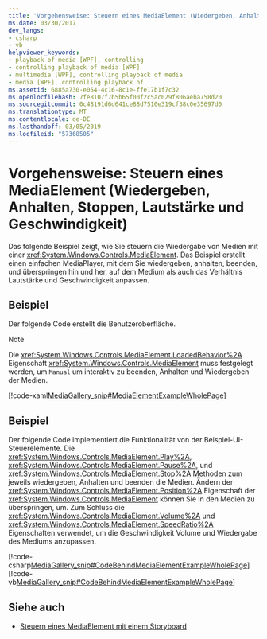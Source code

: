 ```yaml
---
title: 'Vorgehensweise: Steuern eines MediaElement (Wiedergeben, Anhalten, Stoppen, Lautstärke und Geschwindigkeit)'
ms.date: 03/30/2017
dev_langs:
- csharp
- vb
helpviewer_keywords:
- playback of media [WPF], controlling
- controlling playback of media [WPF]
- multimedia [WPF], controlling playback of media
- media [WPF], controlling playback of
ms.assetid: 6885a730-e054-4c16-8c1e-ffe17b1f7c32
ms.openlocfilehash: 7fe8107f7b5b65f00f2c5ac029f806aeba758d20
ms.sourcegitcommit: 0c48191d6d641ce88d7510e319cf38c0e35697d0
ms.translationtype: MT
ms.contentlocale: de-DE
ms.lasthandoff: 03/05/2019
ms.locfileid: "57368505"
---
```

# <a name="how-to-control-a-mediaelement-play-pause-stop-volume-and-speed"></a>Vorgehensweise: Steuern eines MediaElement (Wiedergeben, Anhalten, Stoppen, Lautstärke und Geschwindigkeit)
Das folgende Beispiel zeigt, wie Sie steuern die Wiedergabe von Medien mit einer <xref:System.Windows.Controls.MediaElement>. Das Beispiel erstellt einen einfachen MediaPlayer, mit dem Sie wiedergeben, anhalten, beenden, und überspringen hin und her, auf dem Medium als auch das Verhältnis Lautstärke und Geschwindigkeit anpassen.  
  
## <a name="example"></a>Beispiel  
 Der folgende Code erstellt die Benutzeroberfläche.  
  
> [!NOTE]
>  Die <xref:System.Windows.Controls.MediaElement.LoadedBehavior%2A> Eigenschaft <xref:System.Windows.Controls.MediaElement> muss festgelegt werden, um `Manual` um interaktiv zu beenden, Anhalten und Wiedergeben der Medien.  
  
 [!code-xaml[MediaGallery_snip#MediaElementExampleWholePage](~/samples/snippets/visualbasic/VS_Snippets_Wpf/MediaGallery_snip/VB/MediaElementExample.xaml#mediaelementexamplewholepage)]  
  
## <a name="example"></a>Beispiel  
 Der folgende Code implementiert die Funktionalität von der Beispiel-UI-Steuerelemente. Die <xref:System.Windows.Controls.MediaElement.Play%2A>, <xref:System.Windows.Controls.MediaElement.Pause%2A>, und <xref:System.Windows.Controls.MediaElement.Stop%2A> Methoden zum jeweils wiedergeben, Anhalten und beenden die Medien. Ändern der <xref:System.Windows.Controls.MediaElement.Position%2A> Eigenschaft der <xref:System.Windows.Controls.MediaElement> können Sie in den Medien zu überspringen, um. Zum Schluss die <xref:System.Windows.Controls.MediaElement.Volume%2A> und <xref:System.Windows.Controls.MediaElement.SpeedRatio%2A> Eigenschaften verwendet, um die Geschwindigkeit Volume und Wiedergabe des Mediums anzupassen.  
  
 [!code-csharp[MediaGallery_snip#CodeBehindMediaElementExampleWholePage](~/samples/snippets/csharp/VS_Snippets_Wpf/MediaGallery_snip/CSharp/MediaElementExample.xaml.cs#codebehindmediaelementexamplewholepage)]
 [!code-vb[MediaGallery_snip#CodeBehindMediaElementExampleWholePage](~/samples/snippets/visualbasic/VS_Snippets_Wpf/MediaGallery_snip/VB/MediaElementExample.xaml.vb#codebehindmediaelementexamplewholepage)]  
  
## <a name="see-also"></a>Siehe auch
- [Steuern eines MediaElement mit einem Storyboard](how-to-control-a-mediaelement-by-using-a-storyboard.md)
